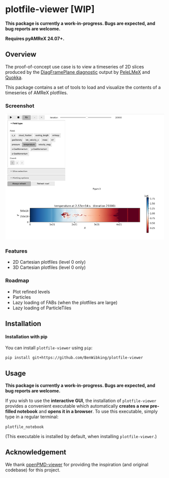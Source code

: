 # plotfile-viewer [WIP]

**This package is currently a work-in-progress. Bugs are expected, and bug reports are welcome.**

**Requires pyAMReX 24.07+.**

## Overview

The proof-of-concept use case is to view a timeseries of 2D slices
produced by the [DiagFramePlane diagnostic](https://github.com/AMReX-Combustion/PelePhysics/blob/development/Source/Utility/Diagnostics/DiagFramePlane.cpp) output by [PeleLMeX](https://amrex-combustion.github.io/PeleLMeX/manual/html/LMeXControls.html#run-time-diagnostics) and [Quokka](https://quokka-astro.github.io/quokka/insitu_analysis.html#d-slices).

This package contains a set of tools to load and visualize the
contents of a timeseries of AMReX plotfiles.

### Screenshot
![Screenshot](docs/viewer_screenshot.png "Screenshot")


### Features
* 2D Cartesian plotfiles (level 0 only)
* 3D Cartesian plotfiles (level 0 only)

### Roadmap
* Plot refined levels
* Particles
* Lazy loading of FABs (when the plotfiles are large)
* Lazy loading of ParticleTiles

## Installation

#### Installation with pip

You can install `plotfile-viewer` using `pip`:
```
pip install git+https://github.com/BenWibking/plotfile-viewer
```

## Usage

**This package is currently a work-in-progress. Bugs are expected, and bug reports are welcome.**

If you wish to use the **interactive GUI**, the installation of
`plotfile-viewer` provides a convenient executable which automatically
**creates a new pre-filled notebook** and **opens it in a
browser**. To use this executable, simply type in a regular terminal:

`plotfile_notebook`

(This executable is installed by default, when installing `plotfile-viewer`.)

## Acknowledgement

We thank [openPMD-viewer](https://github.com/openPMD/openPMD-viewer) for providing
the inspiration (and original codebase) for this project.
